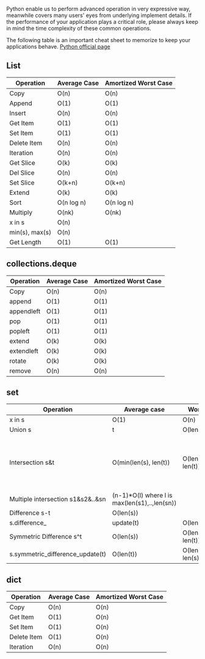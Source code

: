 Python enable us to perform advanced operation in very expressive way, meanwhile covers many users' eyes from underlying implement details. If the performance of your application plays a critical role, please always keep in mind the time complexity of these common operations.

The following table is an important cheat sheet to memorize to keep your applications behave.
[Python official page](https://wiki.python.org/moin/TimeComplexity)

## List

|   Operation    | Average Case | Amortized Worst Case |
| -------------- | ------------ | -------------------- |
| Copy           | O(n)         | O(n)                 |
| Append         | O(1)         | O(1)                 |
| Insert         | O(n)         | O(n)                 |
| Get Item       | O(1)         | O(1)                 |
| Set Item       | O(1)         | O(1)                 |
| Delete Item    | O(n)         | O(n)                 |
| Iteration      | O(n)         | O(n)                 |
| Get Slice      | O(k)         | O(k)                 |
| Del Slice      | O(n)         | O(n)                 |
| Set Slice      | O(k+n)       | O(k+n)               |
| Extend         | O(k)         | O(k)                 |
| Sort           | O(n log n)   | O(n log n)           |
| Multiply       | O(nk)        | O(nk)                |
| x in s         | O(n)         |                      |
| min(s), max(s) | O(n)         |                      |
| Get Length     | O(1)         | O(1)                 |

## collections.deque

| Operation  | Average Case | Amortized Worst Case |
| ---------- | ------------ | -------------------- |
| Copy       | O(n)         | O(n)                 |
| append     | O(1)         | O(1)                 |
| appendleft | O(1)         | O(1)                 |
| pop        | O(1)         | O(1)                 |
| popleft    | O(1)         | O(1)                 |
| extend     | O(k)         | O(k)                 |
| extendleft | O(k)         | O(k)                 |
| rotate     | O(k)         | O(k)                 |
| remove     | O(n)         | O(n)                 |

## set

|             Operation             |                  Average case                 |     Worst Case     |                   notes                    |
| --------------------------------- | --------------------------------------------- | ------------------ | ------------------------------------------ |
| x in s                            | O(1)                                          | O(n)               |                                            |
| Union s                           | t                                             | O(len(s)+len(t))   |                                            |
| Intersection s&t                  | O(min(len(s), len(t))                         | O(len(s) * len(t)) | replace "min" with "max" if t is not a set |
| Multiple intersection s1&s2&..&sn | (n-1)*O(l) where l is max(len(s1),..,len(sn)) |                    |                                            |
| Difference s-t                    | O(len(s))                                     |                    |                                            |
| s.difference_                     | update(t)                                     | O(len(t))          |                                            |
| Symmetric Difference s^t          | O(len(s))                                     | O(len(s) * len(t)) |                                            |
| s.symmetric_difference_update(t)  | O(len(t))                                     | O(len(t) * len(s)) |                                            |

## dict

|  Operation  | Average Case | Amortized Worst Case |
| ----------- | ------------ | -------------------- |
| Copy        | O(n)         | O(n)                 |
| Get Item    | O(1)         | O(n)                 |
| Set Item    | O(1)         | O(n)                 |
| Delete Item | O(1)         | O(n)                 |
| Iteration   | O(n)         | O(n)                 |
